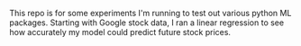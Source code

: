 This repo is for some experiments I'm running to test out various python ML packages.
Starting with Google stock data, I ran a linear regression to see how accurately my model could predict future stock prices.


